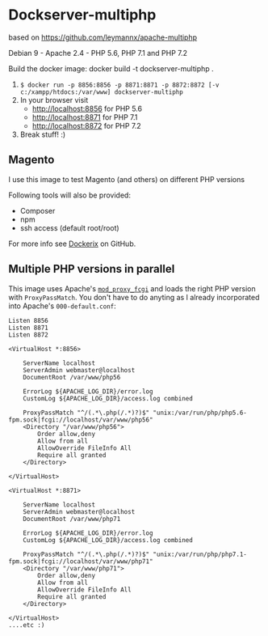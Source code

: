 # Dockserver-multiphp
based on https://github.com/leymannx/apache-multiphp

Debian 9 - Apache 2.4 - PHP 5.6, PHP 7.1 and PHP 7.2

Build the docker image:
docker build -t dockserver-multiphp .

1. `$ docker run -p 8856:8856 -p 8871:8871 -p 8872:8872 [-v c:/xampp/htdocs:/var/www] dockserver-multiphp`
2. In your browser visit
   - [http://localhost:8856](http://localhost:8856) for PHP 5.6
   - [http://localhost:8871](http://localhost:8856) for PHP 7.1
   - [http://localhost:8872](http://localhost:8856) for PHP 7.2
3. Break stuff! :)

## Magento

I use this image to test Magento (and others) on different PHP versions

Following tools will also be provided:

- Composer
- npm
- ssh access (default root/root)

For more info see [Dockerix](https://github.com/leymannx/dockerix) on GitHub.

## Multiple PHP versions in parallel

This image uses Apache's [`mod_proxy_fcgi`](https://httpd.apache.org/docs/2.4/mod/mod_proxy_fcgi.html) and loads the right PHP version with `ProxyPassMatch`. You don't have to do anyting as I already incorporated into Apache's `000-default.conf`:

```
Listen 8856
Listen 8871
Listen 8872

<VirtualHost *:8856>

    ServerName localhost
	ServerAdmin webmaster@localhost
	DocumentRoot /var/www/php56

	ErrorLog ${APACHE_LOG_DIR}/error.log
	CustomLog ${APACHE_LOG_DIR}/access.log combined

	ProxyPassMatch "^/(.*\.php(/.*)?)$" "unix:/var/run/php/php5.6-fpm.sock|fcgi://localhost/var/www/php56"
	<Directory "/var/www/php56">
		Order allow,deny
		Allow from all
		AllowOverride FileInfo All
		Require all granted
	</Directory>

</VirtualHost>

<VirtualHost *:8871>
	
    ServerName localhost
	ServerAdmin webmaster@localhost
	DocumentRoot /var/www/php71

	ErrorLog ${APACHE_LOG_DIR}/error.log
	CustomLog ${APACHE_LOG_DIR}/access.log combined

	ProxyPassMatch "^/(.*\.php(/.*)?)$" "unix:/var/run/php/php7.1-fpm.sock|fcgi://localhost/var/www/php71"
	<Directory "/var/www/php71">
		Order allow,deny
		Allow from all
		AllowOverride FileInfo All
		Require all granted
	</Directory>

</VirtualHost>
....etc :)
```
